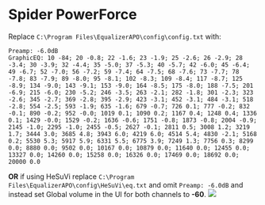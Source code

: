# Spider PowerForce
Replace `C:\Program Files\EqualizerAPO\config\config.txt` with:
```
Preamp: -6.0dB
GraphicEQ: 10 -84; 20 -0.8; 22 -1.6; 23 -1.9; 25 -2.6; 26 -2.9; 28 -3.4; 30 -3.9; 32 -4.4; 35 -5.0; 37 -5.3; 40 -5.7; 42 -6.0; 45 -6.4; 49 -6.7; 52 -7.0; 56 -7.2; 59 -7.4; 64 -7.5; 68 -7.6; 73 -7.7; 78 -7.8; 83 -7.9; 89 -8.0; 95 -8.1; 102 -8.3; 109 -8.4; 117 -8.7; 125 -8.9; 134 -9.0; 143 -9.1; 153 -9.0; 164 -8.5; 175 -8.0; 188 -7.5; 201 -6.9; 215 -6.0; 230 -5.2; 246 -3.5; 263 -2.1; 282 -1.8; 301 -2.3; 323 -2.6; 345 -2.7; 369 -2.8; 395 -2.9; 423 -3.1; 452 -3.1; 484 -3.1; 518 -2.8; 554 -2.5; 593 -1.9; 635 -1.6; 679 -0.7; 726 0.1; 777 -0.2; 832 -0.1; 890 -0.2; 952 -0.0; 1019 0.1; 1090 0.2; 1167 0.4; 1248 0.4; 1336 0.1; 1429 -0.0; 1529 -0.2; 1636 -0.6; 1751 -0.8; 1873 -0.8; 2004 -0.9; 2145 -1.0; 2295 -1.0; 2455 -0.5; 2627 -0.1; 2811 0.5; 3008 1.2; 3219 1.7; 3444 3.0; 3685 4.8; 3943 6.0; 4219 6.0; 4514 5.4; 4830 -2.1; 5168 0.2; 5530 5.3; 5917 5.9; 6331 5.5; 6775 3.9; 7249 1.3; 7756 0.3; 8299 0.0; 8880 0.0; 9502 0.0; 10167 0.0; 10879 0.0; 11640 0.0; 12455 0.0; 13327 0.0; 14260 0.0; 15258 0.0; 16326 0.0; 17469 0.0; 18692 0.0; 20000 0.0
```
**OR** if using HeSuVi replace `C:\Program Files\EqualizerAPO\config\HeSuVi\eq.txt` and omit `Preamp: -6.0dB` and instead set Global volume in the UI for both channels to **-60**.
![](https://raw.githubusercontent.com/jaakkopasanen/AutoEq/master/results/SBAF-Serious/innerfidelity/onear/Spider%20PowerForce/Spider%20PowerForce.png)